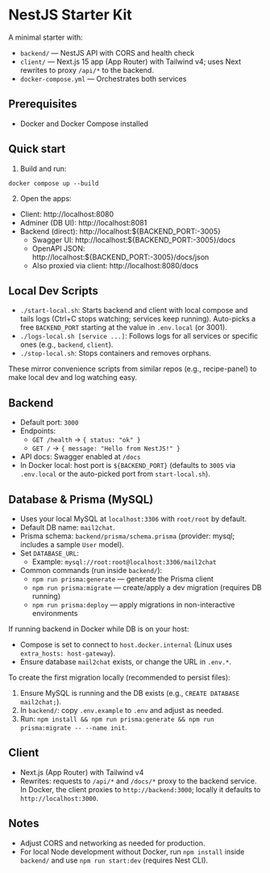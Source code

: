 # NestJS Starter Kit

A minimal starter with:
- `backend/` — NestJS API with CORS and health check
- `client/` — Next.js 15 app (App Router) with Tailwind v4; uses Next rewrites to proxy `/api/*` to the backend.
- `docker-compose.yml` — Orchestrates both services

## Prerequisites
- Docker and Docker Compose installed

## Quick start

1. Build and run:

```
docker compose up --build
```

2. Open the apps:
- Client: http://localhost:8080
- Adminer (DB UI): http://localhost:8081
- Backend (direct): http://localhost:${BACKEND_PORT:-3005}
  - Swagger UI: http://localhost:${BACKEND_PORT:-3005}/docs
  - OpenAPI JSON: http://localhost:${BACKEND_PORT:-3005}/docs/json
  - Also proxied via client: http://localhost:8080/docs

## Local Dev Scripts

- `./start-local.sh`: Starts backend and client with local compose and tails logs (Ctrl+C stops watching; services keep running). Auto-picks a free `BACKEND_PORT` starting at the value in `.env.local` (or 3001).
- `./logs-local.sh [service ...]`: Follows logs for all services or specific ones (e.g., `backend`, `client`).
- `./stop-local.sh`: Stops containers and removes orphans.

These mirror convenience scripts from similar repos (e.g., recipe-panel) to make local dev and log watching easy.

## Backend
- Default port: `3000`
- Endpoints:
  - `GET /health` → `{ status: "ok" }`
  - `GET /` → `{ message: "Hello from NestJS!" }`
 - API docs: Swagger enabled at `/docs`
  - In Docker local: host port is `${BACKEND_PORT}` (defaults to `3005` via `.env.local` or the auto-picked port from `start-local.sh`).

## Database & Prisma (MySQL)
- Uses your local MySQL at `localhost:3306` with `root/root` by default.
- Default DB name: `mail2chat`.
- Prisma schema: `backend/prisma/schema.prisma` (provider: mysql; includes a sample `User` model).
- Set `DATABASE_URL`:
  - Example: `mysql://root:root@localhost:3306/mail2chat`
- Common commands (run inside `backend/`):
  - `npm run prisma:generate` — generate the Prisma client
  - `npm run prisma:migrate` — create/apply a dev migration (requires DB running)
  - `npm run prisma:deploy` — apply migrations in non-interactive environments

If running backend in Docker while DB is on your host:
- Compose is set to connect to `host.docker.internal` (Linux uses `extra_hosts: host-gateway`).
- Ensure database `mail2chat` exists, or change the URL in `.env.*`.

To create the first migration locally (recommended to persist files):
1) Ensure MySQL is running and the DB exists (e.g., `CREATE DATABASE mail2chat;`).
2) In `backend/`: copy `.env.example` to `.env` and adjust as needed.
3) Run: `npm install && npm run prisma:generate && npm run prisma:migrate -- --name init`.

## Client
- Next.js (App Router) with Tailwind v4
- Rewrites: requests to `/api/*` and `/docs/*` proxy to the backend service. In Docker, the client proxies to `http://backend:3000`; locally it defaults to `http://localhost:3000`.

## Notes
- Adjust CORS and networking as needed for production.
- For local Node development without Docker, run `npm install` inside `backend/` and use `npm run start:dev` (requires Nest CLI).
